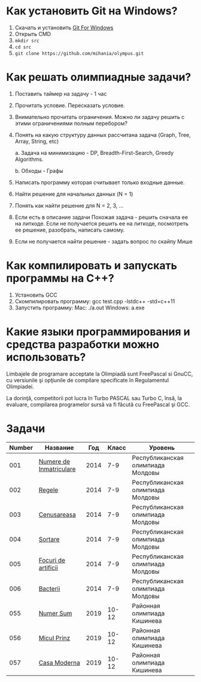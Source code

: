 ﻿# Как установить Git на Windows?
1. Скачать и установить [Git For Windows](https://git-scm.com/download/win)
2. Открыть СMD
2. `mkdir src`
3. `cd src`
4. `git clone https://github.com/mihania/olympus.git`

# Как решать олимпиадные задачи?
1. Поставить таймер на задачу - 1 час
2. Прочитать условие. Пересказать условие.
3. Внимательно прочитать ограничения. Можно ли задачу решить с этими ограничениями полным перебором? 
4. Понять на какую структуру данных рассчитана задача (Graph, Tree, Array, String, etc)
 
     a. Задача на минимизацию - DP, Breadth-First-Search, Greedy Algorithms.
     
     b. Обходы - Графы

6. Написать программу которая считывает только входные данные.
7. Найти решение для начальных данных (N = 1)
8. Понять как найти решение для N = 2, 3, ...
9. Если есть в описание задачи Похожая задача - решить сначала ее на литкоде. Если не получается решить ее на литкоде, посмотреть ее решение, разобрать, написать самому.
10. Если не получается найти решение - задать вопрос по скайпу Мише

# Как компилировать и запускать программы на С++?
1. Установить GCC
2. Скомпилировать программу: gcc test.cpp -lstdc++ -std=c++11
3. Запустить программу: 
       Mac: ./a.out
       Windows: a.exe



# Какие языки программирования и средства разработки можно использовать?
Limbajele de programare acceptate la Olimpiadă sunt FreePascal si
GnuCC, cu versiunile şi opţiunile de compilare specificate în
Regulamentul Olimpiadei.


La dorinţă, competitorii pot lucra în Turbo PASCAL sau Turbo C,
însă, la evaluare, compilarea programelor sursă va fi făcută cu FreePascal
şi GCC.


# Задачи


 Number | Название | Год | Класс | Уровень |  
--- | --- | --- | --- |--- |
001 | [Numere de Inmatriculare](problems/001_numere_de_inmatriculare) | 2014 | 7-9 | Республиканская олимпиада Молдовы |
002 | [Regele](problems/002_regele) | 2014 | 7-9 | Республиканская олимпиада Молдовы |
003 | [Cenusareasa](problems/003_cenusareasa) | 2014 | 7-9 | Республиканская олимпиада Молдовы |
004 | [Sortare](problems/004_sortare) | 2014 | 7-9 | Республиканская олимпиада Молдовы |
005 | [Focuri de artificii](problems/005_focuri_de_artificii) | 2014 | 7-9 | Республиканская олимпиада Молдовы |
006 | [Bacterii](problems/006_bacterii) | 2014 | 7-9 | Республиканская олимпиада Молдовы |
055 | [Numer Sum](problems/055_numer_sum) | 2019 | 10-12 | Районная олимпиада Кишинева |
056 | [Micul Prinz](problems/056_micul_prinz) | 2019 | 10-12 | Районная олимпиада Кишинева |
057 | [Casa Moderna](problems/057_casa_moderna) | 2019 | 10-12 | Районная олимпиада Кишинева |

